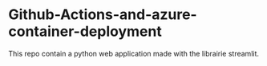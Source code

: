 # Github-Actions-and-azure-container-deployment

This repo contain a python web application made with the librairie streamlit.
